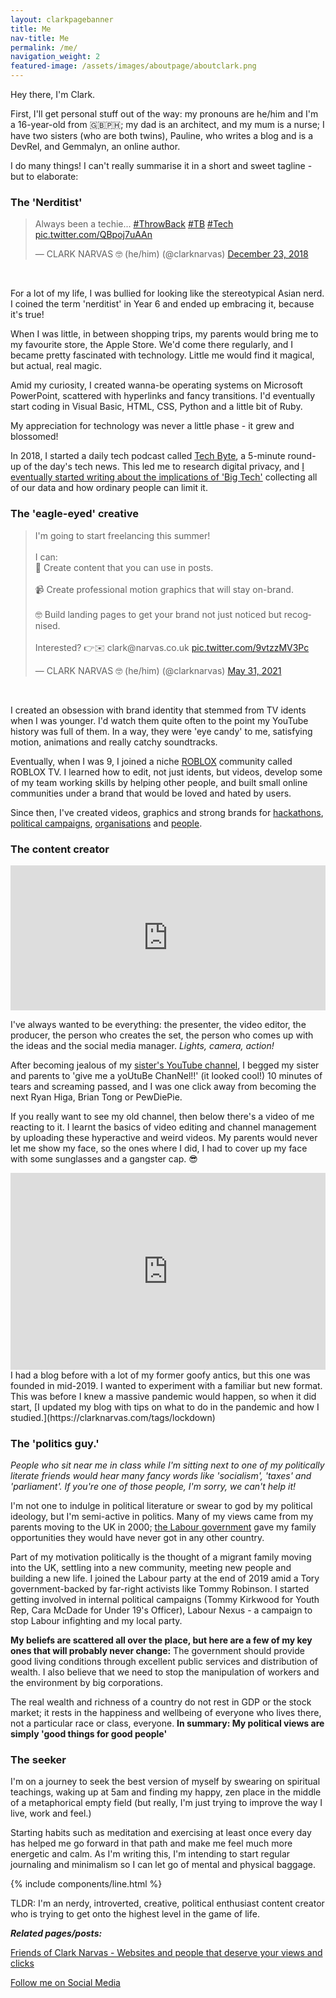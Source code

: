 ```yaml
---
layout: clarkpagebanner
title: Me
nav-title: Me
permalink: /me/
navigation_weight: 2
featured-image: /assets/images/aboutpage/aboutclark.png
---
```


Hey there, I'm Clark. 

First, I'll get personal stuff out of the way: my pronouns are he/him and I'm a 16-year-old from 🇬🇧🇵🇭; my dad is an architect, and my mum is a nurse; I have two sisters (who are both twins), Pauline, who writes a blog and is a DevRel, and Gemmalyn, an online author.

I do many things! I can't really summarise it in a short and sweet tagline - but to elaborate:

### The 'Nerditist'

<blockquote class="twitter-tweet"><p lang="en" dir="ltr">Always been a techie... <a href="https://twitter.com/hashtag/ThrowBack?src=hash&amp;ref_src=twsrc%5Etfw">#ThrowBack</a> <a href="https://twitter.com/hashtag/TB?src=hash&amp;ref_src=twsrc%5Etfw">#TB</a> <a href="https://twitter.com/hashtag/Tech?src=hash&amp;ref_src=twsrc%5Etfw">#Tech</a> <a href="https://t.co/QBpoj7uAAn">pic.twitter.com/QBpoj7uAAn</a></p>&mdash; CLARK NARVAS 🤓 (he/him) (@clarknarvas) <a href="https://twitter.com/clarknarvas/status/1076806941878484992?ref_src=twsrc%5Etfw">December 23, 2018</a></blockquote> <script async src="https://platform.twitter.com/widgets.js" charset="utf-8"></script><br>

For a lot of my life, I was bullied for looking like the stereotypical Asian nerd. I coined the term 'nerditist' in Year 6 and ended up embracing it, because it's true! 

When I was little, in between shopping trips, my parents would bring me to my favourite store, the Apple Store. We'd come there regularly, and I became pretty fascinated with technology. Little me would find it magical, but actual, real magic. 

Amid my curiosity, I created wanna-be operating systems on Microsoft PowerPoint, scattered with hyperlinks and fancy transitions. I'd eventually start coding in Visual Basic, HTML, CSS, Python and a little bit of Ruby. 

My appreciation for technology was never a little phase - it grew and blossomed! 

In 2018, I started a daily tech podcast called [Tech Byte](https://youtu.be/3RYkyi5aSTQ), a 5-minute round-up of the day's tech news. This led me to research digital privacy, and [I eventually started writing about the implications of 'Big Tech'](https://clarknarvas.com/2020/01/19/android-without-google-play-services-the-no-google-experiment.html) collecting all of our data and how ordinary people can limit it.


### The 'eagle-eyed' creative

<blockquote class="twitter-tweet"><p lang="en" dir="ltr">I&#39;m going to start freelancing this summer! <br><br>I can: <br>📸 Create content that you can use in posts.<br><br>📹 Create professional motion graphics that will stay on-brand.<br><br>🤓 Build landing pages to get your brand not just noticed but recognised. <br><br>Interested? 👉✉️ clark@narvas.co.uk <a href="https://t.co/9vtzzMV3Pc">pic.twitter.com/9vtzzMV3Pc</a></p>&mdash; CLARK NARVAS 🤓 (he/him) (@clarknarvas) <a href="https://twitter.com/clarknarvas/status/1399302381855195138?ref_src=twsrc%5Etfw">May 31, 2021</a></blockquote> <script async src="https://platform.twitter.com/widgets.js" charset="utf-8"></script><br>

I created an obsession with brand identity that stemmed from TV idents when I was younger. I'd watch them quite often to the point my YouTube history was full of them. In a way, they were 'eye candy' to me, satisfying motion, animations and really catchy soundtracks. 

Eventually, when I was 9, I joined a niche [ROBLOX](https://en.wikipedia.org/wiki/Roblox) community called ROBLOX TV. I learned how to edit, not just idents, but videos, develop some of my team working skills by helping other people, and built small online communities under a brand that would be loved and hated by users. 

Since then, I've created videos, graphics and strong brands for [hackathons](https://youtu.be/WR_PAc_Q_Vc), [political campaigns](https://twitter.com/caramcdade_/status/1368964729155293195?s=20), [organisations](https://twitter.com/NexusLabour/status/1411342958515953665?s=20) and [people](https://pawlean.com/2021/06/21/building-the-pawlean-brand-with-clark-narvas). 



### The content creator

<iframe src="https://open.spotify.com/embed/episode/0ZqHn8U2YPdFMTbs0APsVW" width="100%" height="232" frameBorder="0" allowtransparency="true" allow="encrypted-media"></iframe>

I've always wanted to be everything: the presenter, the video editor, the producer, the person who creates the set, the person who comes up with the ideas and the social media manager. _Lights, camera, action!_

After becoming jealous of my [sister's YouTube channel](https://www.youtube.com/user/Pablobobchann), I begged my sister and parents to 'give me a yoUtuBe ChanNel!!' (it looked cool!) 10 minutes of tears and screaming passed, and I was one click away from becoming the next Ryan Higa, Brian Tong or PewDiePie. 

If you really want to see my old channel, then below there's a video of me reacting to it. I learnt the basics of video editing and channel management by uploading these hyperactive and weird videos. My parents would never let me show my face, so the ones where I did, I had to cover up my face with some sunglasses and a gangster cap. 😎 
<br>
<iframe width="100%" height="315" src="https://www.youtube.com/embed/78NnkaqPXu0" title="YouTube video player" frameborder="0" allow="accelerometer; autoplay; clipboard-write; encrypted-media; gyroscope; picture-in-picture" allowfullscreen></iframe>
<br>
I had a blog before with a lot of my former goofy antics, but this one was founded in mid-2019. I wanted to experiment with a familiar but new format. This was before I knew a massive pandemic would happen, so when it did start, [I updated my blog with tips on what to do in the pandemic and how I studied.](https://clarknarvas.com/tags/lockdown)


### The 'politics guy.'

_People who sit near me in class while I'm sitting next to one of my politically literate friends would hear many fancy words like 'socialism', 'taxes' and 'parliament'. If you're one of those people, I'm sorry, we can't help it!_

I'm not one to indulge in political literature or swear to god by my political ideology, but I'm semi-active in politics. Many of my views came from my parents moving to the UK in 2000; [the Labour government](https://labour.org.uk/about/labours-legacy/) gave my family opportunities they would have never got in any other country. 

Part of my motivation politically is the thought of a migrant family moving into the UK, settling into a new community, meeting new people and building a new life. I joined the Labour party at the end of 2019 amid a Tory government-backed by far-right activists like Tommy Robinson. I started getting involved in internal political campaigns (Tommy Kirkwood for Youth Rep, Cara McDade for Under 19's Officer), Labour Nexus - a campaign to stop Labour infighting and my local party.

**My beliefs are scattered all over the place, but here are a few of my key ones that will probably never change:** The government should provide good living conditions through excellent public services and distribution of wealth. I also believe that we need to stop the manipulation of workers and the environment by big corporations. 

The real wealth and richness of a country do not rest in GDP or the stock market; it rests in the happiness and wellbeing of everyone who lives there, not a particular race or class, everyone. **In summary: My political views are simply 'good things for good people'**

### The seeker

I'm on a journey to seek the best version of myself by swearing on spiritual teachings, waking up at 5am and finding my happy, zen place in the middle of a metaphorical empty field (but really, I'm just trying to improve the way I live, work and feel.)

Starting habits such as meditation and exercising at least once every day has helped me go forward in that path and make me feel much more energetic and calm. As I'm writing this, I'm intending to start regular journaling and minimalism so I can let go of mental and physical baggage. 


{% include components/line.html %}

TLDR: I'm an nerdy, introverted, creative, political enthusiast content creator who is trying to get onto the highest level in the game of life. 


___Related pages/posts:___

[Friends of Clark Narvas - Websites and people that deserve your views and clicks](/friendsofclarknarvas)

[Follow me on Social Media](https://linktr.ee/clarknarvas)
